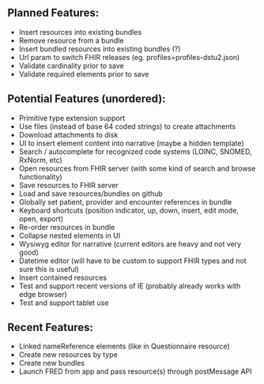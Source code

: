 ## Planned Features:
- Insert resources into existing bundles
- Remove resource from a bundle
- Insert bundled resources into existing bundles (?)
- Url param to switch FHIR releases (eg. profiles=profiles-dstu2.json)
- Validate cardinality prior to save
- Validate required elements prior to save

## Potential Features (unordered):
- Primitive type extension support
- Use files (instead of base 64 coded strings) to create attachments
- Download attachments to disk
- UI to insert element content into narrative (maybe a hidden template)
- Search / autocomplete for recognized code systems (LOINC, SNOMED, RxNorm, etc)
- Open resources from FHIR server (with some kind of search and browse functionality)
- Save resources to FHIR server
- Load and save resources/bundles on github
- Globally set patient, provider and encounter references in bundle
- Keyboard shortcuts (position indicator, up, down, insert, edit mode, open, export)
- Re-order resources in bundle
- Collapse nested elements in UI
- Wysiwyg editor for narrative (current editors are heavy and not very good)
- Datetime editor (will have to be custom to support FHIR types and not sure this is useful)
- Insert contained resources
- Test and support recent versions of IE (probably already works with edge browser)
- Test and support tablet use

## Recent Features:
- Linked nameReference elements (like in Questionnaire resource)
- Create new resources by type
- Create new bundles
- Launch FRED from app and pass resource(s) through postMessage API